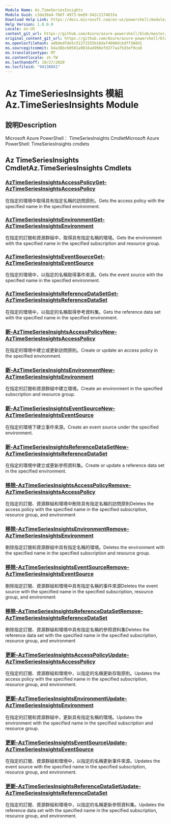 ```yaml
---
Module Name: Az.TimeSeriesInsights
Module Guid: c3da39a4-7b6f-4973-be69-542c2174633a
Download Help Link: https://docs.microsoft.com/en-us/powershell/module/az.timeseriesinsights
Help Version: 1.0.0.0
Locale: en-US
content_git_url: https://github.com/Azure/azure-powershell/blob/master/src/TimeSeriesInsights/help/Az.TimeSeriesInsights.md
original_content_git_url: https://github.com/Azure/azure-powershell/blob/master/src/TimeSeriesInsights/help/Az.TimeSeriesInsights.md
ms.openlocfilehash: ad8dedfde5c51371555b16daf4600dcbdff30dd1
ms.sourcegitcommit: b4a38bcb0501a9016a4998efd377aa75d3ef9ce8
ms.translationtype: MT
ms.contentlocale: zh-TW
ms.lasthandoff: 10/27/2020
ms.locfileid: "94138041"
---
```

# <span data-ttu-id="60a7d-101">Az TimeSeriesInsights 模組</span><span class="sxs-lookup"><span data-stu-id="60a7d-101">Az.TimeSeriesInsights Module</span></span>
## <span data-ttu-id="60a7d-102">說明</span><span class="sxs-lookup"><span data-stu-id="60a7d-102">Description</span></span>
<span data-ttu-id="60a7d-103">Microsoft Azure PowerShell： TimeSeriesInsights Cmdlet</span><span class="sxs-lookup"><span data-stu-id="60a7d-103">Microsoft Azure PowerShell: TimeSeriesInsights cmdlets</span></span>

## <span data-ttu-id="60a7d-104">Az TimeSeriesInsights Cmdlet</span><span class="sxs-lookup"><span data-stu-id="60a7d-104">Az.TimeSeriesInsights Cmdlets</span></span>
### [<span data-ttu-id="60a7d-105">AzTimeSeriesInsightsAccessPolicy</span><span class="sxs-lookup"><span data-stu-id="60a7d-105">Get-AzTimeSeriesInsightsAccessPolicy</span></span>](Get-AzTimeSeriesInsightsAccessPolicy.md)
<span data-ttu-id="60a7d-106">在指定的環境中取得具有指定名稱的訪問原則。</span><span class="sxs-lookup"><span data-stu-id="60a7d-106">Gets the access policy with the specified name in the specified environment.</span></span>

### [<span data-ttu-id="60a7d-107">AzTimeSeriesInsightsEnvironment</span><span class="sxs-lookup"><span data-stu-id="60a7d-107">Get-AzTimeSeriesInsightsEnvironment</span></span>](Get-AzTimeSeriesInsightsEnvironment.md)
<span data-ttu-id="60a7d-108">在指定的訂閱和資源群組中，取得具有指定名稱的環境。</span><span class="sxs-lookup"><span data-stu-id="60a7d-108">Gets the environment with the specified name in the specified subscription and resource group.</span></span>

### [<span data-ttu-id="60a7d-109">AzTimeSeriesInsightsEventSource</span><span class="sxs-lookup"><span data-stu-id="60a7d-109">Get-AzTimeSeriesInsightsEventSource</span></span>](Get-AzTimeSeriesInsightsEventSource.md)
<span data-ttu-id="60a7d-110">在指定的環境中，以指定的名稱取得事件來源。</span><span class="sxs-lookup"><span data-stu-id="60a7d-110">Gets the event source with the specified name in the specified environment.</span></span>

### [<span data-ttu-id="60a7d-111">AzTimeSeriesInsightsReferenceDataSet</span><span class="sxs-lookup"><span data-stu-id="60a7d-111">Get-AzTimeSeriesInsightsReferenceDataSet</span></span>](Get-AzTimeSeriesInsightsReferenceDataSet.md)
<span data-ttu-id="60a7d-112">在指定的環境中，以指定的名稱取得參考資料集。</span><span class="sxs-lookup"><span data-stu-id="60a7d-112">Gets the reference data set with the specified name in the specified environment.</span></span>

### [<span data-ttu-id="60a7d-113">新-AzTimeSeriesInsightsAccessPolicy</span><span class="sxs-lookup"><span data-stu-id="60a7d-113">New-AzTimeSeriesInsightsAccessPolicy</span></span>](New-AzTimeSeriesInsightsAccessPolicy.md)
<span data-ttu-id="60a7d-114">在指定的環境中建立或更新訪問原則。</span><span class="sxs-lookup"><span data-stu-id="60a7d-114">Create or update an access policy in the specified environment.</span></span>

### [<span data-ttu-id="60a7d-115">新-AzTimeSeriesInsightsEnvironment</span><span class="sxs-lookup"><span data-stu-id="60a7d-115">New-AzTimeSeriesInsightsEnvironment</span></span>](New-AzTimeSeriesInsightsEnvironment.md)
<span data-ttu-id="60a7d-116">在指定的訂閱和資源群組中建立環境。</span><span class="sxs-lookup"><span data-stu-id="60a7d-116">Create an environment in the specified subscription and resource group.</span></span>

### [<span data-ttu-id="60a7d-117">新-AzTimeSeriesInsightsEventSource</span><span class="sxs-lookup"><span data-stu-id="60a7d-117">New-AzTimeSeriesInsightsEventSource</span></span>](New-AzTimeSeriesInsightsEventSource.md)
<span data-ttu-id="60a7d-118">在指定的環境下建立事件來源。</span><span class="sxs-lookup"><span data-stu-id="60a7d-118">Create an event source under the specified environment.</span></span>

### [<span data-ttu-id="60a7d-119">新-AzTimeSeriesInsightsReferenceDataSet</span><span class="sxs-lookup"><span data-stu-id="60a7d-119">New-AzTimeSeriesInsightsReferenceDataSet</span></span>](New-AzTimeSeriesInsightsReferenceDataSet.md)
<span data-ttu-id="60a7d-120">在指定的環境中建立或更新參照資料集。</span><span class="sxs-lookup"><span data-stu-id="60a7d-120">Create or update a reference data set in the specified environment.</span></span>

### [<span data-ttu-id="60a7d-121">移除-AzTimeSeriesInsightsAccessPolicy</span><span class="sxs-lookup"><span data-stu-id="60a7d-121">Remove-AzTimeSeriesInsightsAccessPolicy</span></span>](Remove-AzTimeSeriesInsightsAccessPolicy.md)
<span data-ttu-id="60a7d-122">在指定的訂閱、資源群組和環境中刪除具有指定名稱的訪問原則</span><span class="sxs-lookup"><span data-stu-id="60a7d-122">Deletes the access policy with the specified name in the specified subscription, resource group, and environment</span></span>

### [<span data-ttu-id="60a7d-123">移除-AzTimeSeriesInsightsEnvironment</span><span class="sxs-lookup"><span data-stu-id="60a7d-123">Remove-AzTimeSeriesInsightsEnvironment</span></span>](Remove-AzTimeSeriesInsightsEnvironment.md)
<span data-ttu-id="60a7d-124">刪除指定訂閱和資源群組中具有指定名稱的環境。</span><span class="sxs-lookup"><span data-stu-id="60a7d-124">Deletes the environment with the specified name in the specified subscription and resource group.</span></span>

### [<span data-ttu-id="60a7d-125">移除-AzTimeSeriesInsightsEventSource</span><span class="sxs-lookup"><span data-stu-id="60a7d-125">Remove-AzTimeSeriesInsightsEventSource</span></span>](Remove-AzTimeSeriesInsightsEventSource.md)
<span data-ttu-id="60a7d-126">刪除指定訂閱、資源群組和環境中具有指定名稱的事件來源</span><span class="sxs-lookup"><span data-stu-id="60a7d-126">Deletes the event source with the specified name in the specified subscription, resource group, and environment</span></span>

### [<span data-ttu-id="60a7d-127">移除-AzTimeSeriesInsightsReferenceDataSet</span><span class="sxs-lookup"><span data-stu-id="60a7d-127">Remove-AzTimeSeriesInsightsReferenceDataSet</span></span>](Remove-AzTimeSeriesInsightsReferenceDataSet.md)
<span data-ttu-id="60a7d-128">刪除指定訂閱、資源群組和環境中具有指定名稱的參照資料集</span><span class="sxs-lookup"><span data-stu-id="60a7d-128">Deletes the reference data set with the specified name in the specified subscription, resource group, and environment</span></span>

### [<span data-ttu-id="60a7d-129">更新-AzTimeSeriesInsightsAccessPolicy</span><span class="sxs-lookup"><span data-stu-id="60a7d-129">Update-AzTimeSeriesInsightsAccessPolicy</span></span>](Update-AzTimeSeriesInsightsAccessPolicy.md)
<span data-ttu-id="60a7d-130">在指定的訂閱、資源群組和環境中，以指定的名稱更新存取原則。</span><span class="sxs-lookup"><span data-stu-id="60a7d-130">Updates the access policy with the specified name in the specified subscription, resource group, and environment.</span></span>

### [<span data-ttu-id="60a7d-131">更新-AzTimeSeriesInsightsEnvironment</span><span class="sxs-lookup"><span data-stu-id="60a7d-131">Update-AzTimeSeriesInsightsEnvironment</span></span>](Update-AzTimeSeriesInsightsEnvironment.md)
<span data-ttu-id="60a7d-132">在指定的訂閱和資源群組中，更新具有指定名稱的環境。</span><span class="sxs-lookup"><span data-stu-id="60a7d-132">Updates the environment with the specified name in the specified subscription and resource group.</span></span>

### [<span data-ttu-id="60a7d-133">更新-AzTimeSeriesInsightsEventSource</span><span class="sxs-lookup"><span data-stu-id="60a7d-133">Update-AzTimeSeriesInsightsEventSource</span></span>](Update-AzTimeSeriesInsightsEventSource.md)
<span data-ttu-id="60a7d-134">在指定的訂閱、資源群組和環境中，以指定的名稱更新事件來源。</span><span class="sxs-lookup"><span data-stu-id="60a7d-134">Updates the event source with the specified name in the specified subscription, resource group, and environment.</span></span>

### [<span data-ttu-id="60a7d-135">更新-AzTimeSeriesInsightsReferenceDataSet</span><span class="sxs-lookup"><span data-stu-id="60a7d-135">Update-AzTimeSeriesInsightsReferenceDataSet</span></span>](Update-AzTimeSeriesInsightsReferenceDataSet.md)
<span data-ttu-id="60a7d-136">在指定的訂閱、資源群組和環境中，以指定的名稱更新參照資料集。</span><span class="sxs-lookup"><span data-stu-id="60a7d-136">Updates the reference data set with the specified name in the specified subscription, resource group, and environment.</span></span>

